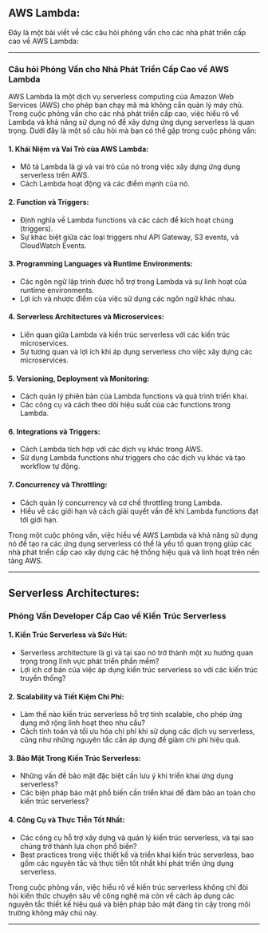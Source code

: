 ## AWS Lambda:

Đây là một bài viết về các câu hỏi phỏng vấn cho các nhà phát triển cấp cao về AWS Lambda:

---

### Câu hỏi Phỏng Vấn cho Nhà Phát Triển Cấp Cao về AWS Lambda

AWS Lambda là một dịch vụ serverless computing của Amazon Web Services (AWS) cho phép bạn chạy mã mà không cần quản lý máy chủ. Trong cuộc phỏng vấn cho các nhà phát triển cấp cao, việc hiểu rõ về Lambda và khả năng sử dụng nó để xây dựng ứng dụng serverless là quan trọng. Dưới đây là một số câu hỏi mà bạn có thể gặp trong cuộc phỏng vấn:

#### 1. **Khái Niệm và Vai Trò của AWS Lambda:**

- Mô tả Lambda là gì và vai trò của nó trong việc xây dựng ứng dụng serverless trên AWS.
- Cách Lambda hoạt động và các điểm mạnh của nó.

#### 2. **Function và Triggers:**

- Định nghĩa về Lambda functions và các cách để kích hoạt chúng (triggers).
- Sự khác biệt giữa các loại triggers như API Gateway, S3 events, và CloudWatch Events.

#### 3. **Programming Languages và Runtime Environments:**

- Các ngôn ngữ lập trình được hỗ trợ trong Lambda và sự linh hoạt của runtime environments.
- Lợi ích và nhược điểm của việc sử dụng các ngôn ngữ khác nhau.

#### 4. **Serverless Architectures và Microservices:**

- Liên quan giữa Lambda và kiến trúc serverless với các kiến trúc microservices.
- Sự tương quan và lợi ích khi áp dụng serverless cho việc xây dựng các microservices.

#### 5. **Versioning, Deployment và Monitoring:**

- Cách quản lý phiên bản của Lambda functions và quá trình triển khai.
- Các công cụ và cách theo dõi hiệu suất của các functions trong Lambda.

#### 6. **Integrations và Triggers:**

- Cách Lambda tích hợp với các dịch vụ khác trong AWS.
- Sử dụng Lambda functions như triggers cho các dịch vụ khác và tạo workflow tự động.

#### 7. **Concurrency và Throttling:**

- Cách quản lý concurrency và cơ chế throttling trong Lambda.
- Hiểu về các giới hạn và cách giải quyết vấn đề khi Lambda functions đạt tới giới hạn.

Trong một cuộc phỏng vấn, việc hiểu về AWS Lambda và khả năng sử dụng nó để tạo ra các ứng dụng serverless có thể là yếu tố quan trọng giúp các nhà phát triển cấp cao xây dựng các hệ thống hiệu quả và linh hoạt trên nền tảng AWS.

---

## Serverless Architectures:

### Phỏng Vấn Developer Cấp Cao về Kiến Trúc Serverless

#### 1. **Kiến Trúc Serverless và Sức Hút:**

- Serverless architecture là gì và tại sao nó trở thành một xu hướng quan trọng trong lĩnh vực phát triển phần mềm?
- Lợi ích cơ bản của việc áp dụng kiến trúc serverless so với các kiến trúc truyền thống?

#### 2. **Scalability và Tiết Kiệm Chi Phí:**

- Làm thế nào kiến trúc serverless hỗ trợ tính scalable, cho phép ứng dụng mở rộng linh hoạt theo nhu cầu?
- Cách tính toán và tối ưu hóa chi phí khi sử dụng các dịch vụ serverless, cũng như những nguyên tắc cần áp dụng để giảm chi phí hiệu quả.

#### 3. **Bảo Mật Trong Kiến Trúc Serverless:**

- Những vấn đề bảo mật đặc biệt cần lưu ý khi triển khai ứng dụng serverless?
- Các biện pháp bảo mật phổ biến cần triển khai để đảm bảo an toàn cho kiến trúc serverless?

#### 4. **Công Cụ và Thực Tiễn Tốt Nhất:**

- Các công cụ hỗ trợ xây dựng và quản lý kiến trúc serverless, và tại sao chúng trở thành lựa chọn phổ biến?
- Best practices trong việc thiết kế và triển khai kiến trúc serverless, bao gồm các nguyên tắc và thực tiễn tốt nhất khi phát triển ứng dụng serverless.

Trong cuộc phỏng vấn, việc hiểu rõ về kiến trúc serverless không chỉ đòi hỏi kiến thức chuyên sâu về công nghệ mà còn về cách áp dụng các nguyên tắc thiết kế hiệu quả và biện pháp bảo mật đáng tin cậy trong môi trường không máy chủ này.

---
